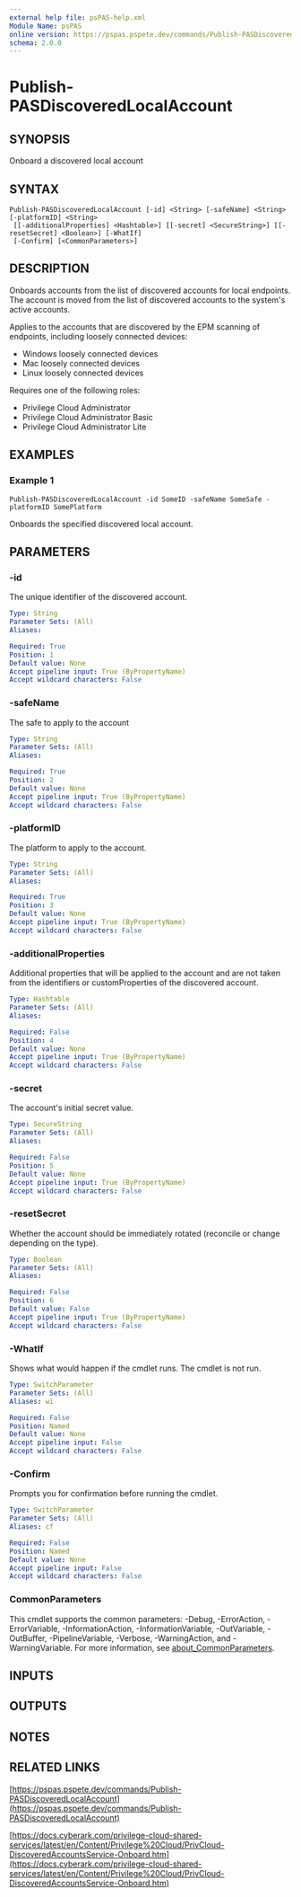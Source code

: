 ```yaml
---
external help file: psPAS-help.xml
Module Name: psPAS
online version: https://pspas.pspete.dev/commands/Publish-PASDiscoveredLocalAccount
schema: 2.0.0
---
```


# Publish-PASDiscoveredLocalAccount

## SYNOPSIS
Onboard a discovered local account

## SYNTAX

```
Publish-PASDiscoveredLocalAccount [-id] <String> [-safeName] <String> [-platformID] <String>
 [[-additionalProperties] <Hashtable>] [[-secret] <SecureString>] [[-resetSecret] <Boolean>] [-WhatIf]
 [-Confirm] [<CommonParameters>]
```

## DESCRIPTION
Onboards accounts from the list of discovered accounts for local endpoints.
The account is moved from the list of discovered accounts to the system's active accounts.

Applies to the accounts that are discovered by the EPM scanning of endpoints, including loosely connected devices:
- Windows loosely connected devices
- Mac loosely connected devices
- Linux loosely connected devices

Requires one of the following roles:
- Privilege Cloud Administrator
- Privilege Cloud Administrator Basic
- Privilege Cloud Administrator Lite

## EXAMPLES

### Example 1
```
Publish-PASDiscoveredLocalAccount -id SomeID -safeName SomeSafe -platformID SomePlatform
```

Onboards the specified discovered local account.

## PARAMETERS

### -id
The unique identifier of the discovered account.

```yaml
Type: String
Parameter Sets: (All)
Aliases:

Required: True
Position: 1
Default value: None
Accept pipeline input: True (ByPropertyName)
Accept wildcard characters: False
```

### -safeName
The safe to apply to the account

```yaml
Type: String
Parameter Sets: (All)
Aliases:

Required: True
Position: 2
Default value: None
Accept pipeline input: True (ByPropertyName)
Accept wildcard characters: False
```

### -platformID
The platform to apply to the account.

```yaml
Type: String
Parameter Sets: (All)
Aliases:

Required: True
Position: 3
Default value: None
Accept pipeline input: True (ByPropertyName)
Accept wildcard characters: False
```

### -additionalProperties
Additional properties that will be applied to the account and are not taken from the identifiers or customProperties of the discovered account.

```yaml
Type: Hashtable
Parameter Sets: (All)
Aliases:

Required: False
Position: 4
Default value: None
Accept pipeline input: True (ByPropertyName)
Accept wildcard characters: False
```

### -secret
The account's initial secret value.

```yaml
Type: SecureString
Parameter Sets: (All)
Aliases:

Required: False
Position: 5
Default value: None
Accept pipeline input: True (ByPropertyName)
Accept wildcard characters: False
```

### -resetSecret

Whether the account should be immediately rotated (reconcile or change depending on the type).

```yaml
Type: Boolean
Parameter Sets: (All)
Aliases:

Required: False
Position: 6
Default value: False
Accept pipeline input: True (ByPropertyName)
Accept wildcard characters: False
```

### -WhatIf
Shows what would happen if the cmdlet runs.
The cmdlet is not run.

```yaml
Type: SwitchParameter
Parameter Sets: (All)
Aliases: wi

Required: False
Position: Named
Default value: None
Accept pipeline input: False
Accept wildcard characters: False
```

### -Confirm
Prompts you for confirmation before running the cmdlet.

```yaml
Type: SwitchParameter
Parameter Sets: (All)
Aliases: cf

Required: False
Position: Named
Default value: None
Accept pipeline input: False
Accept wildcard characters: False
```

### CommonParameters
This cmdlet supports the common parameters: -Debug, -ErrorAction, -ErrorVariable, -InformationAction, -InformationVariable, -OutVariable, -OutBuffer, -PipelineVariable, -Verbose, -WarningAction, and -WarningVariable. For more information, see [about_CommonParameters](http://go.microsoft.com/fwlink/?LinkID=113216).

## INPUTS

## OUTPUTS

## NOTES

## RELATED LINKS

[https://pspas.pspete.dev/commands/Publish-PASDiscoveredLocalAccount](https://pspas.pspete.dev/commands/Publish-PASDiscoveredLocalAccount)

[https://docs.cyberark.com/privilege-cloud-shared-services/latest/en/Content/Privilege%20Cloud/PrivCloud-DiscoveredAccountsService-Onboard.htm](https://docs.cyberark.com/privilege-cloud-shared-services/latest/en/Content/Privilege%20Cloud/PrivCloud-DiscoveredAccountsService-Onboard.htm)
